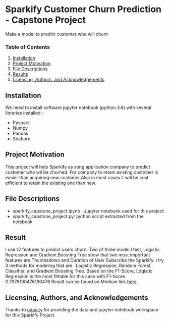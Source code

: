 # Sparkify Customer Churn Prediction - Capstone Project
Make a model to predict customer who will churn


### Table of Contents

1. [Installation](#installation)
2. [Project Motivation](#projectmotivation)
3. [File Descriptions](#filedescriptions)
4. [Results](#results)
5. [Licensing, Authors, and Acknowledgements](#licensingauthorsandacknowledgements)

## Installation <a name="installation"></a>

We need to install software jupyter notebook (python 3.6) with several libraries installed :
- Pyspark
- Numpy
- Pandas
- Seaborn

## Project Motivation <a name="projectmotivation"></a>
This project will help Sparkify as song application company to predict customer who wil be churned. 
For company to retain existing customer is easier than acquiring new customer.Also in most cases it will be cost efficient to retain the existing one than new.

## File Descriptions <a name="filedescriptions"></a>
- sparkify_capstone_project.ipynb : Jupyter notebook used for this project
- sparkify_capstone_project.py: python script extracted from the notebook

## Result <a name="results"></a>
I use 12 features to predict users churn. Two of three model I test, Logistic Regression and Gradient Boosting Tree show that two most important features are Thumbsdown and Duration of User Subscribe the Sparkify. I try 3 methods for modeling that are : Logistic Regression, Random Forest Classifier, and Gradient Boosting Tree. Based on the F1-Score, Logistic Regression is the most fittable for this case with F1-Score 0.7976190476190476
Result can be found on Medium link [here](https://medium.com/@dhanys24/sparkify-project-predicting-customer-churn-e106f2c94729).

## Licensing, Authors, and Acknowledgements  <a name="licensingauthorsandacknowledgements"></a>
Thanks to [udacity](https://www.udacity.com/course/machine-learning-engineer-nanodegree--nd009t) for providing the data and jupyter notebook workspace for this Sparkify Project
